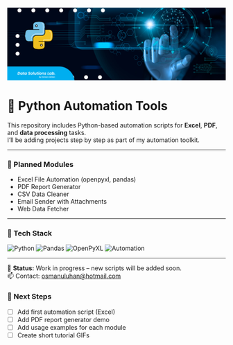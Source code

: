 
![Python Automation Banner](3.png)

# 🐍 Python Automation Tools  

This repository includes Python-based automation scripts for **Excel**, **PDF**, and **data processing** tasks.  
I’ll be adding projects step by step as part of my automation toolkit.

---

### 🚀 Planned Modules
- Excel File Automation (openpyxl, pandas)
- PDF Report Generator
- CSV Data Cleaner
- Email Sender with Attachments
- Web Data Fetcher

---

### 🔧 Tech Stack
![Python](https://img.shields.io/badge/Python-3776AB?logo=python&logoColor=white)
![Pandas](https://img.shields.io/badge/Pandas-150458?logo=pandas&logoColor=white)
![OpenPyXL](https://img.shields.io/badge/OpenPyXL-1C6E8C?logo=microsoft-excel&logoColor=white)
![Automation](https://img.shields.io/badge/Automation-FFB800?logo=zapier&logoColor=white)

---

📌 **Status:** Work in progress – new scripts will be added soon.  
📫 Contact: osmanuluhan@hotmail.com

### 🧭 Next Steps
- [ ] Add first automation script (Excel)
- [ ] Add PDF report generator demo
- [ ] Add usage examples for each module
- [ ] Create short tutorial GIFs
